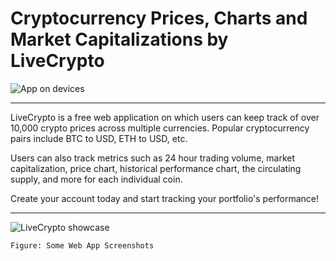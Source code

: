 # Cryptocurrency Prices, Charts and Market Capitalizations by LiveCrypto

![App on devices](https://user-images.githubusercontent.com/109869412/182041349-0563b47a-5307-4866-bf50-741debce04af.png)

---
LiveCrypto is a free web application on which users can keep track of over 10,000 crypto prices across multiple currencies. Popular cryptocurrency pairs include BTC to USD, ETH to USD, etc.<br>

Users can also track metrics such as 24 hour trading volume, market capitalization, price chart, historical performance chart, the circulating supply, and more for each individual coin.

Create your account today and start tracking your portfolio's performance! 

---

![LiveCrypto showcase](https://user-images.githubusercontent.com/109869412/182042564-fdd760fd-31aa-4a1c-8304-89b05318f943.jpg)

    Figure: Some Web App Screenshots
